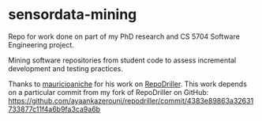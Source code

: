 # sensordata-mining

Repo for work done on part of my PhD research and CS 5704 Software Engineering project.

Mining software repositories from student code to assess incremental development and testing practices.

Thanks to [mauricioaniche](https://github.com/mauricioaniche/) for his work on [RepoDriller](https://github.com/mauricioaniche/repodriller). This work depends on a particular commit from my fork of RepoDriller on GitHub: https://github.com/ayaankazerouni/repodriller/commit/4383e89863a32631733877c11f4a6b9fa3ca9a6b